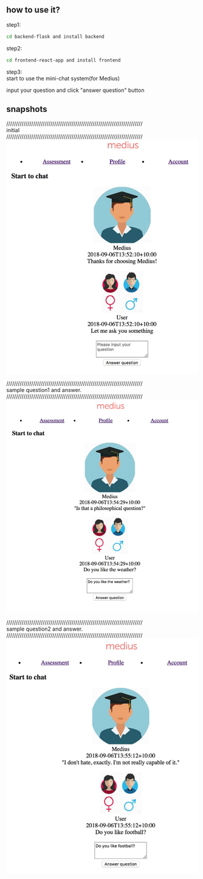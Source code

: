 

## how to use it?  

step1:
```sh
cd backend-flask and install backend
```

step2:
```sh
cd frontend-react-app and install frontend
```

step3:   
start to use the mini-chat system(for Medius)

input your question and click "answer question" button

## snapshots  
///////////////////////////////////////////////////////////////////////     
initial   
///////////////////////////////////////////////////////////////////////    
![initial](./frontend-react-app/pics/initial.jpg)

///////////////////////////////////////////////////////////////////////     
sample question1 and answer.   
///////////////////////////////////////////////////////////////////////     
![sample question1 and answer.](./frontend-react-app/pics/q1.jpg)

///////////////////////////////////////////////////////////////////////     
sample question2 and answer.  
///////////////////////////////////////////////////////////////////////     
![sample question2 and answer.  ](./frontend-react-app/pics/q2.jpg)

